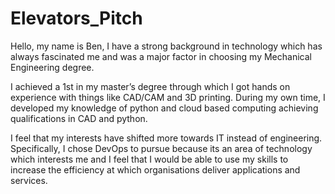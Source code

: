 # Elevators_Pitch

Hello, my name is Ben, I have a strong background in technology which has always fascinated me and was a major factor in choosing my Mechanical Engineering degree. 

I achieved a 1st in my master’s degree through which I got hands on experience with things like CAD/CAM and 3D printing. During my own time, I developed my knowledge of python and cloud based computing achieving qualifications in CAD and python. 

I feel that my interests have shifted more towards IT instead of engineering. Specifically, I chose DevOps to pursue because its an area of technology which interests me and I feel that I would be able to use my skills to increase the efficiency at which organisations deliver applications and services.
